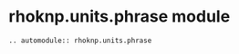 # rhoknp.units.phrase module

```{eval-rst}
.. automodule:: rhoknp.units.phrase
```

```{toctree}

```
